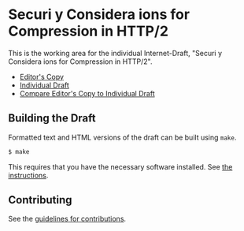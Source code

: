 # Securi y Considera ions for Compression in HTTP/2

This is the working area for the individual Internet-Draft, "Securi y Considera ions for Compression in HTTP/2".

* [Editor's Copy](https://grittygrease.github.io/draft-sullivan-httpbis-compression-security-considerations/#go.draft-sullivan-httpbis-compression-security-considerations.html)
* [Individual Draft](https://tools.ietf.org/html/draft-sullivan-httpbis-compression-security-considerations)
* [Compare Editor's Copy to Individual Draft](https://grittygrease.github.io/draft-sullivan-httpbis-compression-security-considerations/#go.draft-sullivan-httpbis-compression-security-considerations.diff)

## Building the Draft

Formatted text and HTML versions of the draft can be built using `make`.

```sh
$ make
```

This requires that you have the necessary software installed.  See
[the instructions](https://github.com/martinthomson/i-d-template/blob/master/doc/SETUP.md).


## Contributing

See the
[guidelines for contributions](https://github.com/grittygrease/draft-sullivan-httpbis-compression-security-considerations/blob/master/CONTRIBUTING.md).
